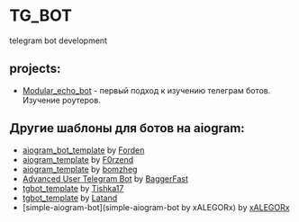 # TG_BOT
telegram bot development

## projects:

* [Modular_echo_bot](https://github.com/SergeyObukhov/tg_bot/blob/master/modular_echo_bot) - первый подход к изучению телеграм ботов. Изучение роутеров.

## Другие шаблоны для ботов на aiogram:

* [aiogram_bot_template](https://github.com/Forden/aiogram-bot-template) by [Forden](https://github.com/Forden)
* [aiogram_template](https://github.com/F0rzend/aiogram_template) by [F0rzend](https://github.com/F0rzend)
* [aiogram_template](https://github.com/bomzheg/aiogram_template) by [bomzheg](https://github.com/bomzheg)
* [Advanced User Telegram Bot](https://github.com/BaggerFast/AdvancedUserTelegramBot) by [BaggerFast](https://github.com/BaggerFast)
* [tgbot_template](https://github.com/Tishka17/tgbot_template) by [Tishka17](https://github.com/Tishka17)
* [tgbot_template](https://github.com/Latand/tgbot_template) by [Latand](https://github.com/Latand)
* [simple-aiogram-bot](simple-aiogram-bot by xALEGORx) by [xALEGORx](https://github.com/xALEGORx)